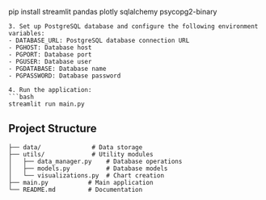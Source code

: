 pip install streamlit pandas plotly sqlalchemy psycopg2-binary
   ```
3. Set up PostgreSQL database and configure the following environment variables:
   - DATABASE_URL: PostgreSQL database connection URL
   - PGHOST: Database host
   - PGPORT: Database port
   - PGUSER: Database user
   - PGDATABASE: Database name
   - PGPASSWORD: Database password

4. Run the application:
   ```bash
   streamlit run main.py
   ```

## Project Structure

```
├── data/              # Data storage
├── utils/             # Utility modules
│   ├── data_manager.py    # Database operations
│   ├── models.py          # Database models
│   └── visualizations.py  # Chart creation
├── main.py           # Main application
└── README.md         # Documentation